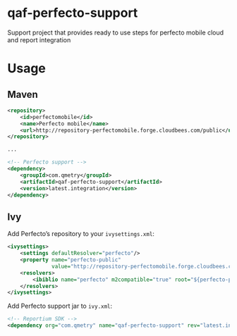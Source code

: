 # qaf-perfecto-support
Support project that provides ready to use steps for perfecto mobile cloud and report integration
# Usage
## Maven

```xml
<repository>
    <id>perfectomobile</id>
    <name>Perfecto mobile</name>
    <url>http://repository-perfectomobile.forge.cloudbees.com/public</url>
</repository>

...

<!-- Perfecto support -->
<dependency>
    <groupId>com.qmetry</groupId>
    <artifactId>qaf-perfecto-support</artifactId>
    <version>latest.integration</version>
</dependency>

```

## Ivy

Add Perfecto’s repository to your `ivysettings.xml`:
```xml
<ivysettings>
    <settings defaultResolver="perfecto"/>
    <property name="perfecto-public"
              value="http://repository-perfectomobile.forge.cloudbees.com/public"/>
    <resolvers>
        <ibiblio name="perfecto" m2compatible="true" root="${perfecto-public}"/>
    </resolvers>
</ivysettings>
```


Add Perfecto support jar to `ivy.xml`:
```xml
<!-- Reportium SDK -->
<dependency org="com.qmetry" name="qaf-perfecto-support" rev="latest.integration" />

```
